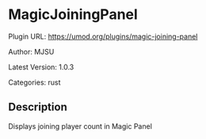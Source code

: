# MagicJoiningPanel

Plugin URL: https://umod.org/plugins/magic-joining-panel

Author: MJSU

Latest Version: 1.0.3

Categories: rust

## Description

Displays joining player count in Magic Panel
